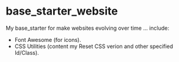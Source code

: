 # base_starter_website
My base_starter for make websites evolving over time ...
include:
 - Font Awesome (for icons).
 - CSS Utilities (content my Reset CSS verion and other specified Id/Class). 



